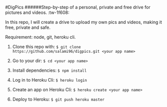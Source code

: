 #DigPics
######Step-by-step of a personal, private and free drive for pictures and videos. :tw-1f608:

In this repo, I will create a drive to upload my own pics and videos, making it free, private and safe.

Requirement: node, git, heroku cli.

1. Clone this repo with:
`$ git clone https://github.com/salami96/digpics.git <your app name>`

2. Go to your dir:
`$ cd <your app name>`

3. Install dependencies:
`$ npm install`

4. Log in to Heroku Cli:
`$ heroku login`

5. Create an app on Heroku Cli:
`$ heroku create <your app name>`

6. Deploy to Heroku:
`$ git push heroku master`
